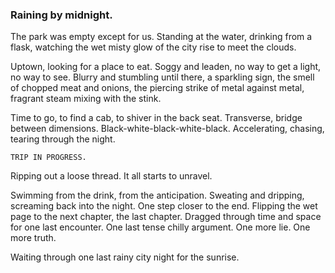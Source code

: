 ### Raining by midnight.

The park was empty except for us. Standing at the water, drinking from a flask, watching the wet misty glow of the city rise to meet the clouds.

Uptown, looking for a place to eat. Soggy and leaden, no way to get a light, no way to see. Blurry and stumbling until there, a sparkling sign, the smell of chopped meat and onions, the piercing strike of metal against metal, fragrant steam mixing with the stink. 

Time to go, to find a cab, to shiver in the back seat. Transverse, bridge between dimensions. Black-white-black-white-black. Accelerating, chasing, tearing through the night.

`TRIP IN PROGRESS.`

Ripping out a loose thread. It all starts to unravel.

Swimming from the drink, from the anticipation. Sweating and dripping, screaming back into the night. One step closer to the end.  Flipping the wet page to the next chapter, the last chapter. Dragged through time and space for one last encounter. One last tense chilly argument. One more lie. One more truth.

Waiting through one last rainy city night for the sunrise. 